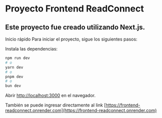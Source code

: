 # Proyecto Frontend ReadConnect

## Este proyecto fue creado utilizando Next.js.

Inicio rápido
Para iniciar el proyecto, sigue los siguientes pasos:

Instala las dependencias:

```bash
npm run dev
# o
yarn dev
# o
pnpm dev
# o
bun dev
```

Abrir [http://localhost:3000](http://localhost:3000) en el navegador.

También se puede ingresar directamente al link [https://frontend-readconnect.onrender.com](https://frontend-readconnect.onrender.com)
